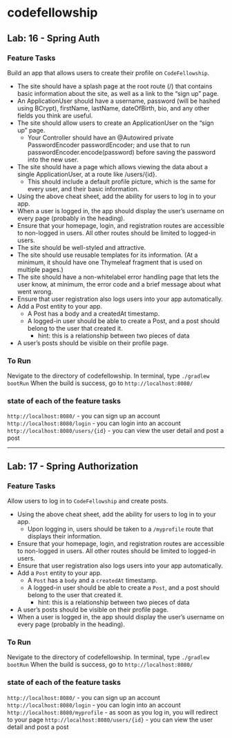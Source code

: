 # codefellowship

## Lab: 16 - Spring Auth

### Feature Tasks
Build an app that allows users to create their profile on `CodeFellowship`.

- The site should have a splash page at the root route (/) that contains basic information about the site, as well as a link to the “sign up” page.
- An ApplicationUser should have a username, password (will be hashed using BCrypt), firstName, lastName, dateOfBirth, bio, and any other fields you think are useful.
- The site should allow users to create an ApplicationUser on the “sign up” page.
  - Your Controller should have an @Autowired private PasswordEncoder passwordEncoder; and use that to run passwordEncoder.encode(password) before saving the password into the new user.
- The site should have a page which allows viewing the data about a single ApplicationUser, at a route like /users/{id}.
  - This should include a default profile picture, which is the same for every user, and their basic information.
- Using the above cheat sheet, add the ability for users to log in to your app.
- When a user is logged in, the app should display the user’s username on every page (probably in the heading).
- Ensure that your homepage, login, and registration routes are accessible to non-logged in users. All other routes should be limited to logged-in users.
- The site should be well-styled and attractive.
- The site should use reusable templates for its information. (At a minimum, it should have one Thymeleaf fragment that is used on multiple pages.)
- The site should have a non-whitelabel error handling page that lets the user know, at minimum, the error code and a brief message about what went wrong.
- Ensure that user registration also logs users into your app automatically.
- Add a Post entity to your app.
  - A Post has a body and a createdAt timestamp.
  - A logged-in user should be able to create a Post, and a post should belong to the user that created it.
    - hint: this is a relationship between two pieces of data
- A user’s posts should be visible on their profile page.

### To Run
Nevigate to the directory of codefellowship.
In terminal, type `./gradlew bootRun`
When the build is success, go to `http://localhost:8080/`

### state of each of the feature tasks
`http://localhost:8080/` - you can sign up an account
`http://localhost:8080/login` - you can login into an account
`http://localhost:8080/users/{id}` - you can view the user detail and post a post

***

## Lab: 17 - Spring Authorization

### Feature Tasks
Allow users to log in to `CodeFellowship` and create posts.

- Using the above cheat sheet, add the ability for users to log in to your app.
    - Upon logging in, users should be taken to a `/myprofile` route that displays their information.
- Ensure that your homepage, login, and registration routes are accessible to non-logged in users. All other routes should be limited to logged-in users.
- Ensure that user registration also logs users into your app automatically.
- Add a `Post` entity to your app.
    - A `Post` has a `body` and a `createdAt` timestamp.
    - A logged-in user should be able to create a `Post`, and a post should belong to the user that created it.
        - hint: this is a relationship between two pieces of data
- A user’s posts should be visible on their profile page.
- When a user is logged in, the app should display the user’s username on every page (probably in the heading).

### To Run
Nevigate to the directory of codefellowship.
In terminal, type `./gradlew bootRun`
When the build is success, go to `http://localhost:8080/`

### state of each of the feature tasks
`http://localhost:8080/` - you can sign up an account
`http://localhost:8080/login` - you can login into an account
`http://localhost:8080/myprofile` - as soon as you log in, you will redirect to your page
`http://localhost:8080/users/{id}` - you can view the user detail and post a post